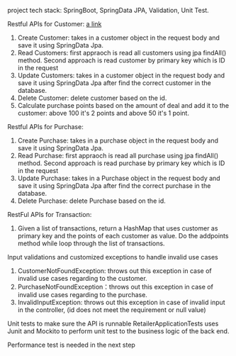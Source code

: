 project tech stack: SpringBoot, SpringData JPA, Validation, Unit Test.


Restful APIs for Customer: [a link](https://github.com/undefeatedzombie/webapi/blob/main/src/main/java/com/webapi/retailer/controller/CustomerController.java)
1. Create Customer: takes in a customer object in the request body and save it using SpringData Jpa.
2. Read Customers: first appraoch is read all customers using jpa findAll() method. Second approach is read customer by primary key which is ID in the request
3. Update Customers: takes in a customer object in the request body and save it using SpringData Jpa after find the correct customer in the database.
4. Delete Customer: delete customer based on the id.
5. Calculate purchase points based on the amount of deal and add it to the customer: above 100 it's 2 points and above 50 it's 1 point.

Restful APIs for Purchase: 
1. Create Purchase: takes in a purchase object in the request body and save it using SpringData Jpa.
2. Read Purchase: first appraoch is read all purchase using jpa findAll() method. Second approach is read purchase by primary key which is ID in the request
3. Update Purchase: takes in a Purchase object in the request body and save it using SpringData Jpa after find the correct purchase in the database.
4. Delete Purchase: delete Purchase based on the id.

RestFul APIs for Transaction:
1. Given a list of transactions, return a HashMap that uses customer as primary key and the points of each customer as value. Do the addpoints method while loop through the list of transactions.

Input validations and customized exceptions to handle invalid use cases
1. CustomerNotFoundException: throws out this exception in case of invalid use cases regarding to the customer.
2. PurchaseNotFoundException：throws out this exception in case of invalid use cases regarding to the purchase.
3. InvalidInputException: throws out this exception in case of invalid input in the controller, (id does not meet the requirement or null value)

Unit tests to make sure the API is runnable
RetailerApplicationTests uses Junit and Mockito to perform unit test to the business logic of the back end.

Performance test is needed in the next step
